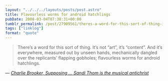 ```yaml
---
layout: "../../../layouts/posts/post.astro"
title: Flavourless worms for android hatchlings
pubDate: 2008-03-04T07:38:31+00:00
tumblr_permalink: /post/27909561/theres-a-word-for-this-sort-of-thing-its-not
tags: ["linklog"]
format: "quote"
---
```


> There&rsquo;s a word for this sort of thing. It&rsquo;s not &ldquo;art&rdquo;, it&rsquo;s &ldquo;content&rdquo;. And it&rsquo;s everywhere, measured out by unseen hands, mechanically dangled over the replicants&rsquo; flapping gobholes; flavourless worms for android hatchlings.

— <cite>[Charlie Brooker, _Supposing ... Sandi Thom is the musical antichrist_](https://www.theguardian.com/commentisfree/2006/jun/09/buyingmusic.comment)</cite>
